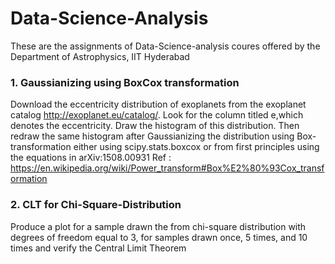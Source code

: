 # Data-Science-Analysis
These are the assignments of Data-Science-analysis coures offered by the Department of Astrophysics, IIT Hyderabad

### 1. Gaussianizing using BoxCox transformation
Download the eccentricity distribution of exoplanets from the exoplanet catalog http://exoplanet.eu/catalog/. Look for the column titled e,which denotes the eccentricity. Draw the histogram of this distribution. Then redraw the same histogram after Gaussianizing the distribution using Box-transformation either using scipy.stats.boxcox or from first principles using the equations in arXiv:1508.00931
Ref : https://en.wikipedia.org/wiki/Power_transform#Box%E2%80%93Cox_transformation


### 2. CLT for Chi-Square-Distribution
Produce a plot for a sample drawn the from chi-square distribution with degrees of freedom equal to 3, for samples drawn once, 5 times, and 10 times and verify the Central Limit Theorem





